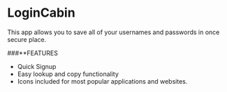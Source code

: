 # LoginCabin

This app allows you to save all of your usernames and passwords in once secure place.

###**FEATURES

- Quick Signup
- Easy lookup and copy functionality
- Icons included for most popular applications and websites. 
